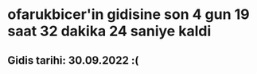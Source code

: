 # ofarukbicer'in gidisine son 4 gun 19 saat 32 dakika 24 saniye kaldi

## Gidis tarihi: 30.09.2022 :(